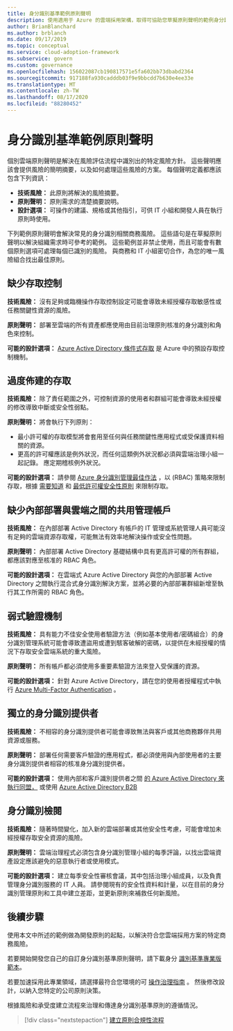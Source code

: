 ```yaml
---
title: 身分識別基準範例原則聲明
description: 使用適用于 Azure 的雲端採用架構，取得可協助您草擬原則聲明的範例身分識別基準原則聲明。
author: BrianBlanchard
ms.author: brblanch
ms.date: 09/17/2019
ms.topic: conceptual
ms.service: cloud-adoption-framework
ms.subservice: govern
ms.custom: governance
ms.openlocfilehash: 156022087cb190817571e5fa602bb73dbabd2364
ms.sourcegitcommit: 917188fa930cadddb03f9e9bbcdd7b630e4ee33e
ms.translationtype: MT
ms.contentlocale: zh-TW
ms.lasthandoff: 08/17/2020
ms.locfileid: "88280452"
---
```

# <a name="identity-baseline-sample-policy-statements"></a>身分識別基準範例原則聲明

個別雲端原則聲明是解決在風險評估流程中識別出的特定風險方針。 這些聲明應該會提供風險的簡明摘要，以及如何處理這些風險的方案。 每個聲明定義都應該包含下列資訊：

- **技術風險：** 此原則將解決的風險摘要。
- **原則聲明：** 原則需求的清楚摘要說明。
- **設計選項：** 可操作的建議、規格或其他指引，可供 IT 小組和開發人員在執行原則時使用。

下列範例原則聲明會解決常見的身分識別相關商務風險。 這些語句是在草擬原則聲明以解決組織需求時可參考的範例。 這些範例並非禁止使用，而且可能會有數個原則選項可處理每個已識別的風險。 與商務和 IT 小組密切合作，為您的唯一風險組合找出最佳原則。

## <a name="lack-of-access-controls"></a>缺少存取控制

**技術風險：** 沒有足夠或臨機操作存取控制設定可能會導致未經授權存取敏感性或任務關鍵性資源的風險。

**原則聲明：** 部署至雲端的所有資產都應使用由目前治理原則核准的身分識別和角色來控制。

**可能的設計選項：** [Azure Active Directory 條件式存取](/azure/active-directory/conditional-access/overview) 是 Azure 中的預設存取控制機制。

## <a name="overprovisioned-access"></a>過度佈建的存取

**技術風險：** 除了責任範圍之外，可控制資源的使用者和群組可能會導致未經授權的修改導致中斷或安全性弱點。

**原則聲明：** 將會執行下列原則：

- 最小許可權的存取模型將會套用至任何與任務關鍵性應用程式或受保護資料相關的資源。
- 更高的許可權應該是例外狀況，而任何這類例外狀況都必須與雲端治理小組一起記錄。 應定期稽核例外狀況。

**可能的設計選項：** 請參閱 [Azure 身分識別管理最佳作法](/azure/security/fundamentals/identity-management-best-practices) ，以 (RBAC) 策略來限制存取，根據 [需要知道](https://wikipedia.org/wiki/Need_to_know) 和 [最低許可權安全性原則](https://wikipedia.org/wiki/Principle_of_least_privilege) 來限制存取。

## <a name="lack-of-shared-management-accounts-between-on-premises-and-the-cloud"></a>缺少內部部署與雲端之間的共用管理帳戶

**技術風險：** 在內部部署 Active Directory 有帳戶的 IT 管理或系統管理人員可能沒有足夠的雲端資源存取權，可能無法有效率地解決操作或安全性問題。

**原則聲明：** 內部部署 Active Directory 基礎結構中具有更高許可權的所有群組，都應該對應至核准的 RBAC 角色。

**可能的設計選項：** 在雲端式 Azure Active Directory 與您的內部部署 Active Directory 之間執行混合式身分識別解決方案，並將必要的內部部署群組新增至執行其工作所需的 RBAC 角色。

## <a name="weak-authentication-mechanisms"></a>弱式驗證機制

**技術風險：** 具有能力不佳安全使用者驗證方法（例如基本使用者/密碼組合）的身分識別管理系統可能會導致遭盜用或遭到駭客破解的密碼，以提供在未經授權的情況下存取安全雲端系統的重大風險。

**原則聲明：** 所有帳戶都必須使用多重要素驗證方法來登入受保護的資源。

**可能的設計選項：** 針對 Azure Active Directory，請在您的使用者授權程式中執行 [Azure Multi-Factor Authentication](/azure/active-directory/authentication/concept-mfa-howitworks) 。

## <a name="isolated-identity-providers"></a>獨立的身分識別提供者

**技術風險：** 不相容的身分識別提供者可能會導致無法與客戶或其他商務夥伴共用資源或服務。

**原則聲明：** 部署任何需要客戶驗證的應用程式，都必須使用與內部使用者的主要身分識別提供者相容的核准身分識別提供者。

**可能的設計選項：** 使用內部和客戶識別提供者之間 [的 Azure Active Directory 來執行同盟，](/azure/active-directory/hybrid/whatis-fed) 或使用 [Azure Active Directory B2B](/azure/active-directory/b2b/what-is-b2b)

## <a name="identity-reviews"></a>身分識別檢閱

**技術風險：** 隨著時間變化，加入新的雲端部署或其他安全性考慮，可能會增加未經授權存取安全資源的風險。

**原則聲明：** 雲端治理程式必須包含身分識別管理小組的每季評論，以找出雲端資產設定應該避免的惡意執行者或使用模式。

**可能的設計選項：** 建立每季安全性審核會議，其中包括治理小組成員，以及負責管理身分識別服務的 IT 人員。 請參閱現有的安全性資料和計量，以在目前的身分識別管理原則和工具中建立差距，並更新原則來補救任何新風險。

## <a name="next-steps"></a>後續步驟

使用本文中所述的範例做為開發原則的起點，以解決符合您雲端採用方案的特定商務風險。

若要開始開發您自己的自訂身分識別基準原則聲明，請下載身分 [識別基準專業版範本](./template.md)。

若要加速採用此專業領域，請選擇最符合您環境的可 [操作治理指南](../guides/index.md) 。 然後修改設計，以納入您特定的公司原則決策。

根據風險和承受度建立流程來治理和傳達身分識別基準原則的遵循情況。

> [!div class="nextstepaction"]
> [建立原則合規性流程](./compliance-processes.md)